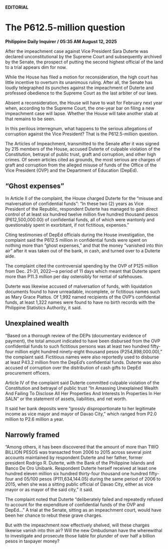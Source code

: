 **EDITORIAL**

# The P612.5-million question

****Philippine Daily Inquirer / 05:35 AM August 12, 2025****

After the impeachment case against Vice President Sara Duterte was declared unconstitutional by the Supreme Court and subsequently archived by the Senate, the prospect of putting the second highest official of the land to a trial appears dim for now.

While the House has filed a motion for reconsideration, the high court has little incentive to overturn its unanimous ruling. After all, the Senate has loudly telegraphed its punches against the impeachment of Duterte and professed obedience to the Supreme Court as the last arbiter of our laws.

Absent a reconsideration, the House will have to wait for February next year when, according to the Supreme Court, the one-year bar on filing a new impeachment case will lapse. Whether the House will take another stab at that remains to be seen.

In this perilous interregnum, what happens to the serious allegations of corruption against the Vice President? That is the P612.5-million question.

The Articles of Impeachment, transmitted to the Senate after it was signed by 215 members of the House, accused Duterte of culpable violation of the Constitution, betrayal of public trust, graft and corruption, and other high crimes. Of seven articles cited as grounds, the most serious are charges of graft and corruption from the alleged misuse of funds of the Office of the Vice President (OVP) and the Department of Education (DepEd).

## “Ghost expenses”

In Article II of the complaint, the House charged Duterte for the “misuse and malversation of confidential funds”: “In these two (2) years as Vice President of the Republic, respondent Duterte has managed to gain direct control of at least six hundred twelve million five hundred thousand pesos (P612,500,000.00) of confidential funds, all of which were wantonly and questionably spent in exorbitant, if not fictitious, expenses.”

Citing testimonies of DepEd officials during the House investigation, the complaint said the P612.5 million in confidential funds were spent on nothing more than “ghost expenses,” and that the money “vanished into thin air” after it was taken out of the bank, in cash, and turned over to a Duterte aide.

The complaint cited the controversial spending by the OVP of P125 million from Dec. 21-31, 2022—a period of 11 days which meant that Duterte spent more than P11.3 million per day ostensibly for rental of safehouses.

Duterte was likewise accused of malversation of funds, with liquidation documents found to have unreadable, incomplete, or fictitious names such as Mary Grace Piattos. Of 1,992 named recipients of the OVP’s confidential funds, at least 1,322 names were found to have no birth records with the Philippine Statistics Authority, it said.

## Unexplained wealth

“Based on a thorough review of the DEPs (documentary evidence of payment), the total amount indicated to have been disbursed from the OVP confidential funds to such fictitious persons was at least two hundred fifty-four million eight hundred ninety-eight thousand pesos (P254,898,000.00),” the complaint said. Fictitious names were also reportedly used to disburse at least P43.2 million from the DepEd’s confidential funds. Duterte was also accused of corruption over the distribution of cash gifts to DepEd procurement officers.

Article IV of the complaint said Duterte committed culpable violation of the Constitution and betrayal of public trust “In Amassing Unexplained Wealth And Failing To Disclose All Her Properties And Interests In Properties In Her SALN” or the statement of assets, liabilities, and net worth.

It said her bank deposits were “grossly disproportionate to her legitimate income as vice mayor and mayor of Davao City,” which ranged from P2.0 million to P2.6 million a year.

## Narrowly framed

“Among others, it has been discovered that the amount of more than TWO BILLION PESOS was transacted from 2006 to 2015 across several joint accounts maintained by respondent Duterte and her father, former president Rodrigo R. Duterte, with the Bank of the Philippine Islands and Banco De Oro Unibank. Respondent Duterte herself received at least one hundred eleven million six hundred thirty-four thousand one hundred fifty-four and 05/100 pesos (P111,634,144.05) during the same period of 2006 to 2015, when she was a sitting public official of Davao City, either as vice mayor or as mayor of the said city,” it said.

The complaint noted that Duterte “deliberately failed and repeatedly refused to account for the expenditure of confidential funds of the OVP and DepEd…” A trial at the Senate, sitting as an impeachment court, would have been her chance to rebut these grave charges.

But with the impeachment now effectively shelved, will these charges likewise vanish into thin air? Will the new Ombudsman have the wherewithal to investigate and prosecute those liable for plunder of over half a billion pesos in taxpayer money?
